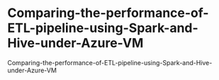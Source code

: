 # Comparing-the-performance-of-ETL-pipeline-using-Spark-and-Hive-under-Azure-VM
Comparing-the-performance-of-ETL-pipeline-using-Spark-and-Hive-under-Azure-VM
